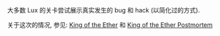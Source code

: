 大多数 Lux 的关卡尝试展示真实发生的 bug 和 hack (以简化过的方式).

关于这次的情况, 参见:
[King of the Ether](https://www.kingoftheether.com/thrones/kingoftheether/index.html)
和
[King of the Ether Postmortem](http://www.kingoftheether.com/postmortem.html)
